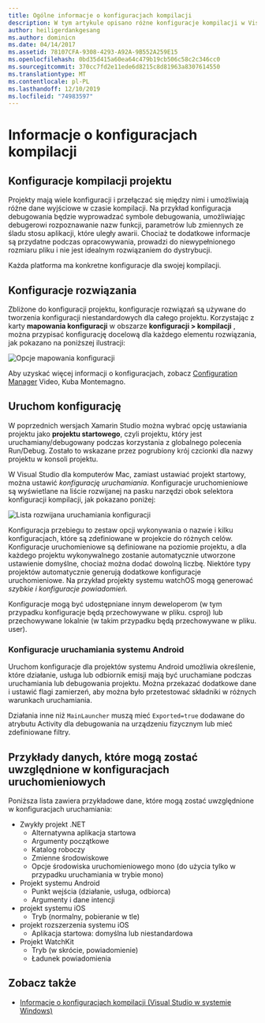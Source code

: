 ```yaml
---
title: Ogólne informacje o konfiguracjach kompilacji
description: W tym artykule opisano różne konfiguracje kompilacji w Visual Studio dla komputerów Mac
author: heiligerdankgesang
ms.author: dominicn
ms.date: 04/14/2017
ms.assetid: 78107CFA-9308-4293-A92A-9B552A259E15
ms.openlocfilehash: 0bd35d415a60ea64c479b19cb506c58c2c346cc0
ms.sourcegitcommit: 370cc7fd2e11ede6d8215c8d81963a8307614550
ms.translationtype: MT
ms.contentlocale: pl-PL
ms.lasthandoff: 12/10/2019
ms.locfileid: "74983597"
---
```

# <a name="understanding-build-configurations"></a>Informacje o konfiguracjach kompilacji

## <a name="project-build-configurations"></a>Konfiguracje kompilacji projektu

Projekty mają wiele konfiguracji i przełączać się między nimi i umożliwiają różne dane wyjściowe w czasie kompilacji. Na przykład konfiguracja debugowania będzie wyprowadzać symbole debugowania, umożliwiając debugerowi rozpoznawanie nazw funkcji, parametrów lub zmiennych ze śladu stosu aplikacji, które uległy awarii. Chociaż te dodatkowe informacje są przydatne podczas opracowywania, prowadzi do niewypełnionego rozmiaru pliku i nie jest idealnym rozwiązaniem do dystrybucji.

Każda platforma ma konkretne konfiguracje dla swojej kompilacji.

## <a name="solution-configurations"></a>Konfiguracje rozwiązania

Zbliżone do konfiguracji projektu, konfiguracje rozwiązań są używane do tworzenia konfiguracji niestandardowych dla całego projektu. Korzystając z karty **mapowania konfiguracji** w obszarze **konfiguracji > kompilacji** , można przypisać konfigurację docelową dla każdego elementu rozwiązania, jak pokazano na poniższej ilustracji:

![Opcje mapowania konfiguracji](media/projects-and-solutions-image3.png)

Aby uzyskać więcej informacji o konfiguracjach, zobacz [Configuration Manager](https://www.youtube.com/watch?v=tjSdkqYh5Vg) Video, Kuba Montemagno.

## <a name="run-configuration"></a>Uruchom konfigurację

W poprzednich wersjach Xamarin Studio można wybrać opcję ustawiania projektu jako **projektu startowego**, czyli projektu, który jest uruchamiany/debugowany podczas korzystania z globalnego polecenia Run/Debug. Zostało to wskazane przez pogrubiony krój czcionki dla nazwy projektu w konsoli projektu.

W Visual Studio dla komputerów Mac, zamiast ustawiać projekt startowy, można ustawić _konfigurację uruchamiania_. Konfiguracje uruchomieniowe są wyświetlane na liście rozwijanej na pasku narzędzi obok selektora konfiguracji kompilacji, jak pokazano poniżej:

![Lista rozwijana uruchamiania konfiguracji](media/projects-and-solutions-image8.png)

Konfiguracja przebiegu to zestaw opcji wykonywania o nazwie i kilku konfiguracjach, które są zdefiniowane w projekcie do różnych celów. Konfiguracje uruchomieniowe są definiowane na poziomie projektu, a dla każdego projektu wykonywalnego zostanie automatycznie utworzone ustawienie domyślne, chociaż można dodać dowolną liczbę. Niektóre typy projektów automatycznie generują dodatkowe konfiguracje uruchomieniowe. Na przykład projekty systemu watchOS mogą generować _szybkie i konfiguracje powiadomień._

Konfiguracje mogą być udostępniane innym deweloperom (w tym przypadku konfiguracje będą przechowywane w pliku. csproj) lub przechowywane lokalnie (w takim przypadku będą przechowywane w pliku. user).

### <a name="android-run-configurations"></a>Konfiguracje uruchamiania systemu Android

Uruchom konfiguracje dla projektów systemu Android umożliwia określenie, które działanie, usługa lub odbiornik emisji mają być uruchamiane podczas uruchamiania lub debugowania projektu. Można przekazać dodatkowe dane i ustawić flagi zamierzeń, aby można było przetestować składniki w różnych warunkach uruchamiania.

Działania inne niż `MainLauncher` muszą mieć `Exported=true` dodawane do atrybutu Activity dla debugowania na urządzeniu fizycznym lub mieć zdefiniowane filtry.

## <a name="examples-of-data-that-might-be-included-in-run-configurations"></a>Przykłady danych, które mogą zostać uwzględnione w konfiguracjach uruchomieniowych

Poniższa lista zawiera przykładowe dane, które mogą zostać uwzględnione w konfiguracjach uruchamiania:

* Zwykły projekt .NET
  * Alternatywna aplikacja startowa
  * Argumenty początkowe
  * Katalog roboczy
  * Zmienne środowiskowe
  * Opcje środowiska uruchomieniowego mono (do użycia tylko w przypadku uruchamiania w trybie mono)
* Projekt systemu Android
  * Punkt wejścia (działanie, usługa, odbiorca)
  * Argumenty i dane intencji
* projekt systemu iOS
  * Tryb (normalny, pobieranie w tle)
* projekt rozszerzenia systemu iOS
  * Aplikacja startowa: domyślna lub niestandardowa
* Projekt WatchKit
  * Tryb (w skrócie, powiadomienie)
  * Ładunek powiadomienia

## <a name="see-also"></a>Zobacz także

- [Informacje o konfiguracjach kompilacji (Visual Studio w systemie Windows)](/visualstudio/ide/understanding-build-configurations)
